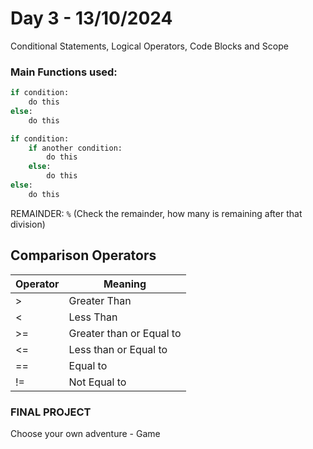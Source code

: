 # Day 3 - 13/10/2024
Conditional Statements, Logical Operators, Code Blocks and Scope

### Main Functions used:
```python
if condition:
    do this
else:
    do this
```
```python
if condition:
    if another condition:
        do this
    else:
        do this
else:
    do this
```
REMAINDER: `%` (Check the remainder, how many is remaining after that division)

## Comparison Operators
| Operator | Meaning |
| --- | --- |
| > | Greater Than |
| < | Less Than |
| >= | Greater than or Equal to |
| <= | Less than or Equal to |
| == | Equal to |
| != | Not Equal to |

### FINAL PROJECT
Choose your own adventure - Game